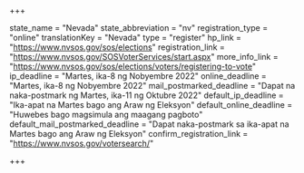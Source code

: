 +++

state_name = "Nevada"
state_abbreviation = "nv"
registration_type = "online"
translationKey = "Nevada"
type = "register"
hp_link = "https://www.nvsos.gov/sos/elections"
registration_link = "https://www.nvsos.gov/SOSVoterServices/start.aspx"
more_info_link = "https://www.nvsos.gov/sos/elections/voters/registering-to-vote"
ip_deadline = "Martes, ika-8 ng Nobyembre 2022"
online_deadline = "Martes, ika-8 ng Nobyembre 2022"
mail_postmarked_deadline = "Dapat na naka-postmark ng Martes, ika-11 ng Oktubre 2022"
default_ip_deadline = "Ika-apat na Martes bago ang  Araw ng Eleksyon"
default_online_deadline = "Huwebes bago magsimula ang maagang pagboto"
default_mail_postmarked_deadline = "Dapat naka-postmark sa ika-apat na Martes bago ang Araw ng Eleksyon"
confirm_registration_link = "https://www.nvsos.gov/votersearch/"

+++